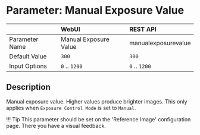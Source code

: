# Parameter: Manual Exposure Value

|                   | WebUI               | REST API
|:---               |:---                 |:----
| Parameter Name    | Manual Exposure Value | manualexposurevalue
| Default Value     | `300`               | `300`
| Input Options     | `0` .. `1200`       | `0` .. `1200`


## Description

Manual exposure value. Higher values produce brighter images.
This only applies when `Exposure Control Mode` is set to `Manual`. 

!!! Tip
    This parameter should be set on the 'Reference Image' configuration page. 
    There you have a visual feedback.
